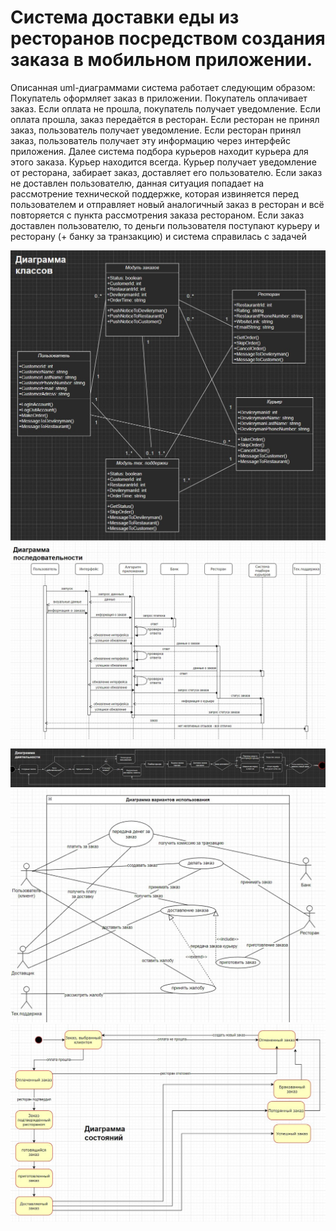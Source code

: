 # Система доставки еды из ресторанов посредством создания заказа в мобильном приложении.

Описанная uml-диаграммами система работает следующим образом:
Покупатель оформляет заказ в приложении. 
Покупатель оплачивает заказ. Если оплата не прошла, покупатель получает уведомление. Если оплата прошла, заказ передаётся в ресторан. Если ресторан не принял заказ, пользователь получает уведомление. Если ресторан принял заказ, пользователь получает эту информацию через интерфейс приложения.
Далее система подбора курьеров находит курьера для этого заказа. Курьер находится всегда.
Курьер получает уведомление от ресторана, забирает заказ, доставляет его пользователю.
Если заказ не доставлен пользователю, данная ситуация попадает на рассмотрение технической поддержке, которая извиняется перед пользователем и отправляет новый аналогичный заказ в ресторан и всё повторяется с пункта рассмотрения заказа рестораном.
Если заказ доставлен пользователю, то деньги пользователя поступают курьеру и ресторану (+ банку за транзакцию) и система справилась с задачей

![](https://github.com/sdarlin/Sadykova_TZ3/blob/main/Диаграмма%20классов.jpg)
![](https://github.com/sdarlin/Sadykova_TZ3/blob/main/Диаграмма%20последовательности.jpg)
![](https://github.com/sdarlin/Sadykova_TZ3/blob/main/деятельности.jpg)
![](https://github.com/sdarlin/Sadykova_TZ3/blob/main/использование.jpg)
![](https://github.com/sdarlin/Sadykova_TZ3/blob/main/состояния.jpg)
